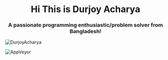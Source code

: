 <h1 align="center">Hi This is Durjoy Acharya</h1>
<h3 align="center">A passionate programming enthusiastic/problem solver  from Bangladesh!</h3>

<p align="left"> <img src="https://komarev.com/ghpvc/?username=DurjoyAcharya&label=Profile%20views&color=0e75b6&style=flat" alt="DurjoyAcharya" /> </p>

<img alt="AppVeyor" src="https://img.shields.io/appveyor/build/DurjoyAcharya/DurjoyAcharya?style=flat-square">
